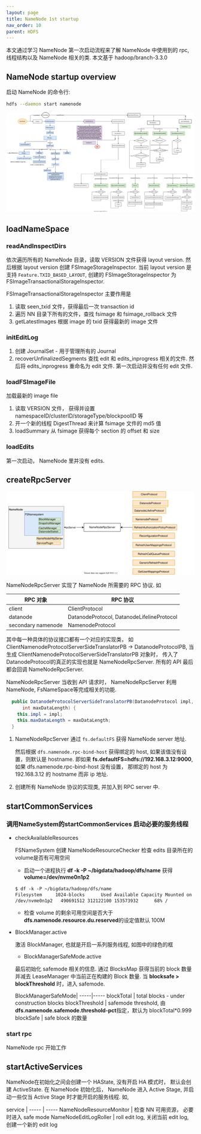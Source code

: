 ```yaml
---
layout: page
title: NameNode 1st startup
nav_order: 10
parent: HDFS
---
```


本文通过学习 NameNode 第一次启动流程来了解 NameNode 中使用到的 rpc, 线程结构以及 NameNode 相关的类. 本文基于 hadoop/branch-3.3.0

## NameNode startup overview

启动 NameNode 的命令行:

``` bash
hdfs --daemon start namenode
```

![1st-startup](/docs/hdfs/nn-1st-startup/hdfs-NN-1st-startup.svg)

## loadNameSpace

### readAndInspectDirs

依次遍历所有的 NameNode 目录，读取 VERSION 文件获得 layout version. 然后根据 layout version 创建 FSImageStorageInspector. 当前 layout version 是支持 `Feature.TXID_BASED_LAYOUT`, 创建的 FSImageStorageInspector 为 FSImageTransactionalStorageInspector.

FSImageTransactionalStorageInspector 主要作用是

1. 读取 seen_txid 文件，获得最后一次 transaction id
2. 遍历 NN 目录下所有的文件，查找 fsimage 和 fsimage_rollback 文件
3. getLatestImages 根据 image 的 txid 获得最新的 image 文件

### initEditLog

1. 创建 JournalSet - 用于管理所有的 Journal
2. recoverUnfinalizedSegments  查找 edit 和 edits_inprogress 相关的文件. 然后将 edits_inprogress 重命名为 edit 文件. 第一次启动并没有任何 edit 文件.

### loadFSImageFile

加载最新的 image file

1. 读取 VERSION 文件， 获得并设置 namespaceID/clusterID/storageType/blockpoolID 等
2. 开一个新的线程 DigestThread 来计算 fsimage 文件的 md5 值
3. loadSummary 从 fsimage 获得每个 section 的 offset 和 size

### loadEdits

第一次启动， NameNode 里并没有 edits.

## createRpcServer

![rpc](/docs/hdfs/nn-1st-startup/hdfs-NN-rpc.svg)

NameNodeRpcServer 实现了 NameNode 所需要的 RPC 协议. 如

RPC 对象 |  RPC 协议
----|-----
client | ClientProtocol
datanode | DatanodeProtocol, DatanodeLifelineProtocol
secondary namenode | NamenodeProtocol

其中每一种具体的协议接口都有一个对应的实现类， 如 ClientNamenodeProtocolServerSideTranslatorPB -> DatanodeProtocolPB, 当生成 ClientNamenodeProtocolServerSideTranslatorPB 对象时， 传入了DatanodeProtocol的真正的实现也就是 NameNodeRpcServer. 所有的 API 最后都会回调 NameNodeRpcServer.

NameNodeRpcServer 当收到 API 请求时， NameNodeRpcServer 利用 NameNode, FsNameSpace等完成相关的功能.

``` java
  public DatanodeProtocolServerSideTranslatorPB(DatanodeProtocol impl, //impl -> NameNodeRpcServer
      int maxDataLength) {
    this.impl = impl;
    this.maxDataLength = maxDataLength;
  }
```

1. NameNodeRpcServer 通过 `fs.defaultFS` 获得 NameNode server 地址.

   然后根据 `dfs.namenode.rpc-bind-host` 获得绑定的 host, 如果该值没有设置，则默认是 hostname. 即如果 **fs.defaultFS=hdfs://192.168.3.12:9000**, 如果 dfs.namenode.rpc-bind-host 没有设置， 那绑定的 host 为 192.168.3.12 的 hostname 而非 ip 地址.

2. 创建所有 NameNode 协议的实现类, 并加入到 RPC server 中.

## startCommonServices

### 调用NameSystem的startCommonServices 启动必要的服务线程

- checkAvailableResources
  
  FSNameSystem 创建 NameNodeResourceChecker 检查 edits 目录所在的 volume是否有可用空间

  - 启动一个进程执行 **df -k -P ~/bigdata/hadoop/dfs/name** 获得 **volume=/dev/nvme0n1p2**
  
  ``` console
  $ df -k -P ~/bigdata/hadoop/dfs/name
  Filesystem     1024-blocks      Used Available Capacity Mounted on
  /dev/nvme0n1p2   490691512 312122100 153573932      68% /
  ```

  - 检查 volume 的剩余可用空间是否大于 **dfs.namenode.resource.du.reserved**的设定值默认 100M
  
- BlockManager.active
  
  激活 BlockManager, 也就是开启一系列服务线程, 如图中的绿色的框

  - BlockManagerSafeMode.active
  
  最后初始化 safemode 相关的信息. 通过 BlocksMap 获得当前的 block 数量并减去 LeaseManager 中当前正在构建的 Block 数量. 当 **blocksafe > blockThreshold** 时，进入 safemode.

  BlockManagerSafeMode|
  -----|-----
  blockTotal | total blocks - under construction blocks
  blockThreshold | safemode threshold, 由**dfs.namenode.safemode.threshold-pct**指定，默认为 blockTotal*0.999
  blockSafe | safe block 的数量

### start rpc

NameNode rpc 开始工作

## startActiveServices

NameNode在初始化之间会创建一个 HAState, 没有开启 HA 模式时， 默认会创建 ActiveState. 在 NameNode 初始化后， NameNode 进入 Active Stage, 并启动一些仅当 Active Stage 时才能开启的服务线程. 如,

service |
----- | -----
NameNodeResourceMonitor | 检查 NN 可用资源， 必要时进入 safe mode
NameNodeEditLogRoller | roll edit log, 关闭当前 edit log, 创建一个新的 edit log
